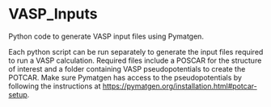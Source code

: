 # VASP_Inputs
Python code to generate VASP input files using Pymatgen.

Each python script can be run separately to generate the input files required to run a VASP calculation. Required files include a POSCAR for the structure of interest and a folder containing VASP pseudopotentials to create the POTCAR. Make sure Pymatgen has access to the pseudopotentials by following the instructions at https://pymatgen.org/installation.html#potcar-setup.
